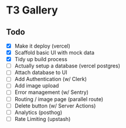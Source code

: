 # T3 Gallery

## Todo
- [x] Make it deploy (vercel)
- [x] Scaffold basic UI with mock data
- [x] Tidy up build process
- [ ] Actually setup a database (vercel postgres)
- [ ] Attach database to UI
- [ ] Add Authentication (w/ Clerk)
- [ ] Add image upload
- [ ] Error management (w/ Sentry)
- [ ] Routing / image page (parallel route)
- [ ] Delete button (w/ Server Actions)
- [ ] Analytics (posthog)
- [ ] Rate Limiting (upstash)
